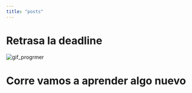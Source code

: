 ```yaml
---
title: "posts"
---
```

# Retrasa la deadline
![gif_progrmer](https://stormotion.io/blog/content/images/2018/12/developer.gif)

# Corre vamos  a aprender algo nuevo 
